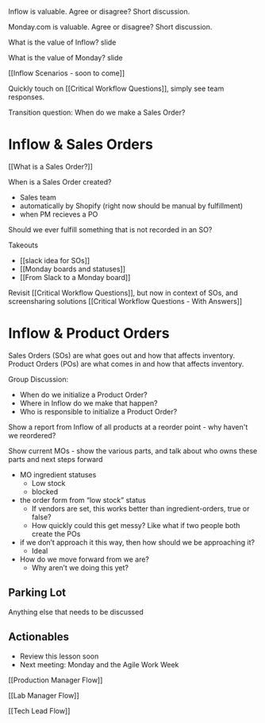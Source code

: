 Inflow is valuable.  Agree or disagree?  Short discussion.  

Monday.com is valuable.  Agree or disagree?  Short discussion.  

What is the value of Inflow?  slide

What is the value of Monday?  slide

[[Inflow Scenarios - soon to come]]

Quickly touch on [[Critical Workflow Questions]], simply see team responses.  

Transition question: When do we make a Sales Order?  
# Inflow & Sales Orders

[[What is a Sales Order?]]

When is a Sales Order created? 
- Sales team
- automatically by Shopify (right now should be manual by fulfillment)
- when PM recieves a PO

Should we ever fulfill something that is not recorded in an SO?  

Takeouts
- [[slack idea for SOs]]
- [[Monday boards and statuses]]
- [[From Slack to a Monday board]]

Revisit [[Critical Workflow Questions]], but now in context of SOs, and screensharing solutions
[[Critical Workflow Questions - With Answers]]
# Inflow & Product Orders
Sales Orders (SOs) are what goes out and how that affects inventory. 
Product Orders (POs) are what comes in and how that affects inventory.  

Group Discussion:
- When do we initialize a Product Order?  
- Where in Inflow do we make that happen?  
- Who is responsible to initialize a Product Order? 

Show a report from Inflow of all products at a reorder point - why haven't we reordered?  

Show current MOs - show the various parts, and talk about who owns these parts and next steps forward 
- MO ingredient statuses
	- Low stock
	- blocked
- the order form from “low stock” status 
	- If vendors are set, this works better than ingredient-orders, true or false? 
	- How quickly could this get messy?  Like what if two people both create the POs 
- if we don’t approach it this way, then how should we be approaching it?  
	- Ideal
- How do we move forward from we are? 
	- Why aren’t we doing this yet? 

## Parking Lot
Anything else that needs to be discussed 

## Actionables
- Review this lesson soon 
- Next meeting: Monday and the Agile Work Week


[[Production Manager Flow]]

[[Lab Manager Flow]]

[[Tech Lead Flow]]




